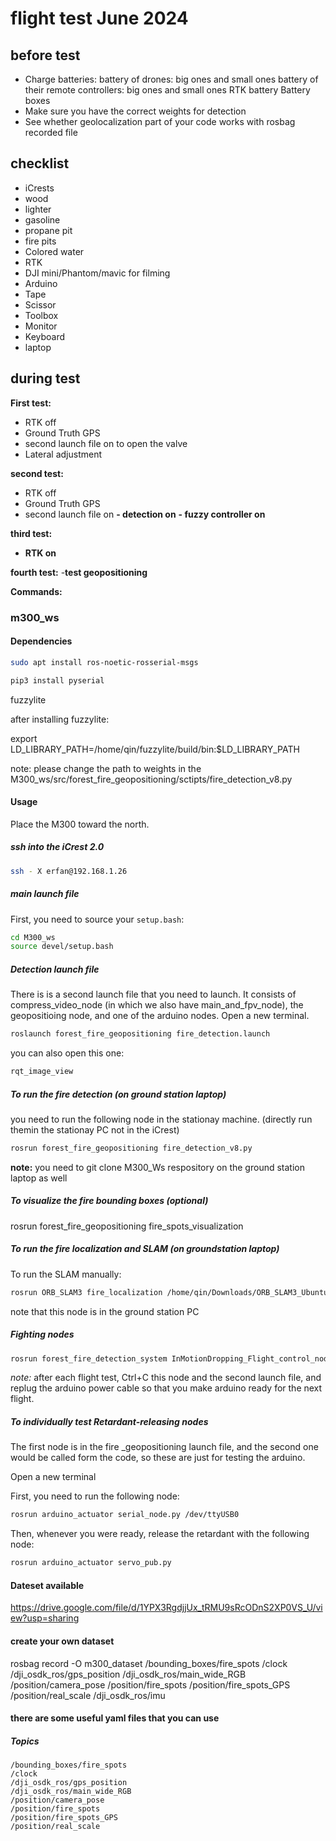 # flight test June 2024

## before test

- Charge batteries:
  battery of drones: big ones and small ones
  battery of their remote controllers: big ones and small ones
  RTK battery
  Battery boxes
- Make sure you have the correct weights for detection
- See whether geolocalization part of your code works with rosbag recorded file

## checklist

- iCrests
- wood
- lighter
- gasoline
- propane pit
- fire pits
- Colored water
- RTK
- DJI mini/Phantom/mavic for filming
- Arduino
- Tape
- Scissor
- Toolbox
- Monitor
- Keyboard
- laptop


## during test
**First test:** 
- RTK off
- Ground Truth GPS
- second launch file on to open the valve
- Lateral adjustment

**second test:** 
- RTK off
- Ground Truth GPS
- second launch file on
**- detection on**
**- fuzzy controller on**

**third test:**
- **RTK on**

**fourth test:**
-**test geopositioning**

**Commands:**
### m300_ws

#### Dependencies
```bash
sudo apt install ros-noetic-rosserial-msgs

pip3 install pyserial
```

fuzzylite

after installing fuzzylite:

export LD_LIBRARY_PATH=/home/qin/fuzzylite/build/bin:$LD_LIBRARY_PATH

note: please change the path to weights in the M300_ws/src/forest_fire_geopositioning/sctipts/fire_detection_v8.py

#### Usage

Place the M300 toward the north.

##### ssh into the iCrest 2.0

```bash
ssh - X erfan@192.168.1.26
```

##### main launch file
First, you need to source your `setup.bash`:
```bash
cd M300_ws
source devel/setup.bash
```


##### Detection launch file

There is is a second launch file that you need to launch. It consists of compress_video_node (in which we also have main_and_fpv_node), the geopositioing node, and one of the arduino nodes.
Open a new terminal.

```bash
roslaunch forest_fire_geopositioning fire_detection.launch 
```

you can also open this one:
```bash
rqt_image_view
```


##### To run the fire detection (on ground station laptop)
you need to run the following node in the stationay machine. (directly run themin the stationay PC not in the iCrest)
```bash
rosrun forest_fire_geopositioning fire_detection_v8.py
```

**note:** you need to git clone M300_Ws respository on the ground station laptop as well

##### To visualize the fire bounding boxes (optional)
rosrun forest_fire_geopositioning fire_spots_visualization

##### To run the fire localization and SLAM (on groundstation laptop)
To run the SLAM manually:
```bash
rosrun ORB_SLAM3 fire_localization /home/qin/Downloads/ORB_SLAM3_Ubuntu_20/Vocabulary/ORBvoc.txt /home/qin/Downloads/ORB_SLAM3_Ubuntu_20/Examples_old/Monocular/GoPro.yaml
```
note that this node is in the ground station PC


##### Fighting nodes
```bash
rosrun forest_fire_detection_system InMotionDropping_Flight_control_node
```

*note:* after each flight test, Ctrl+C this node and the second launch file, and replug the arduino power cable so that you make arduino ready for the next flight.

##### To individually test Retardant-releasing nodes
The first node is in the fire _geopositioning launch file, and the second one would be called form the code, so these are just for testing the arduino. 

Open a new terminal

First, you need to run the following node:
```bash
rosrun arduino_actuator serial_node.py /dev/ttyUSB0
```
Then, whenever you were ready, release the retardant with the following node:
```bash
rosrun arduino_actuator servo_pub.py
```



#### Dateset available
https://drive.google.com/file/d/1YPX3RgdjjUx_tRMU9sRcODnS2XP0VS_U/view?usp=sharing


#### create your own dataset
rosbag record -O m300_dataset /bounding_boxes/fire_spots /clock /dji_osdk_ros/gps_position /dji_osdk_ros/main_wide_RGB /position/camera_pose /position/fire_spots /position/fire_spots_GPS /position/real_scale /dji_osdk_ros/imu

#### there are some useful yaml files that you can use


##### Topics
```
/bounding_boxes/fire_spots
/clock
/dji_osdk_ros/gps_position
/dji_osdk_ros/main_wide_RGB
/position/camera_pose
/position/fire_spots
/position/fire_spots_GPS
/position/real_scale
```
